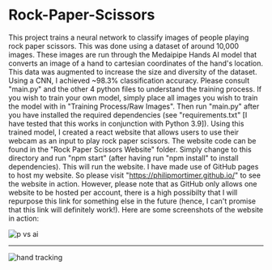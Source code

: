 # Rock-Paper-Scissors
This project trains a neural network to classify images of people playing rock paper scissors. This was done using a dataset of around 10,000 images. These images
are run through the Medaipipe Hands AI model that converts an image of a hand to cartesian coordinates of the hand's location. This data was augmented to increase the
size and diversity of the dataset. Using a CNN, I achieved ~98.3% classification accuracy.
Please consult "main.py" and the other 4 python files to understand the training process. If you wish to train your own model, simply place all images you wish to
train the model with in "Training Process/Raw Images". Then run "main.py" after you have installed the required dependencies (see "requirements.txt" [I have tested that this works in conjunction with Python 3.9]).
Using this trained model, I created a react website that allows users to use their webcam as an input to play rock paper scissors. The website code can be found in the
"Rock Paper Scissors Website" folder. Simply change to this directory and run "npm start" (after having run "npm install" to install dependencies). This will
run the website.
I have made use of GitHub pages to host my website. So please visit "https://philipmortimer.github.io/" to see the website in action. However, please note that as
GitHub only allows one website to be hosted per account, there is a high possibilty that I will repurpose this link for something else in the future (hence, I can't
promise that this link will definitely work!).
Here are some screenshots of the website in action:

![p vs ai](https://user-images.githubusercontent.com/64362945/189451693-9693f5bf-395c-4bdd-b16f-f4ff3c866e75.png)

--------------------------------------------------------------------------------------------------------------------

![hand tracking](https://user-images.githubusercontent.com/64362945/189451964-4ec926ae-1888-460a-9dff-06ff6679769b.png)
